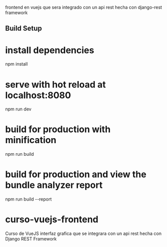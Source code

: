 frontend en vuejs que sera integrado con un api rest hecha con django-rest framework

## Build Setup

# install dependencies
npm install

# serve with hot reload at localhost:8080
npm run dev

# build for production with minification
npm run build

# build for production and view the bundle analyzer report
npm run build --report

# curso-vuejs-frontend
Curso de VueJS interfaz grafica que se integrara con un api rest hecha con Django REST Framework


